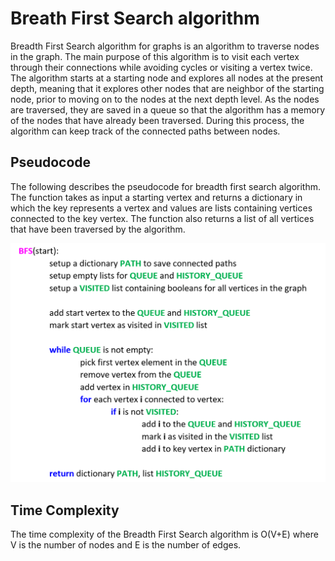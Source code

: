 # Breath First Search algorithm
Breadth First Search algorithm for graphs is an algorithm to traverse nodes in the graph. The main purpose of this algorithm
is to visit each vertex through their connections while avoiding cycles or visiting a vertex twice. The algorithm starts at
a starting node and explores all nodes at the present depth, meaning that it explores other nodes that are neighbor of the
starting node, prior to moving on to the nodes at the next depth level. As the nodes are traversed, they are saved in a queue
so that the algorithm has a memory of the nodes that have already been traversed. During this process, the algorithm can keep
track of the connected paths between nodes. 

## Pseudocode
The following describes the pseudocode for breadth first search algorithm. The function takes as input a starting vertex and
returns a dictionary in which the key represents a vertex and values are lists containing vertices connected to the key vertex. 
The function also returns a list of all vertices that have been traversed by the algorithm.
 
![alt text](https://github.com/arqchicago/bfs/blob/main/data/bfs_pseudocode.png)

## Time Complexity
The time complexity of the Breadth First Search algorithm is O(V+E) where V is the number of nodes and E is the number of edges. 


